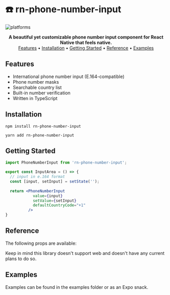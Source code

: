 # ☎️ rn-phone-number-input
![platforms](https://img.shields.io/badge/platforms-Android%20%7C%20iOS-brightgreen.svg?style=flat-square&colorB=191A17)

<div align="center">
<b>A beautiful yet customizable phone number input component for React Native that feels native.</b>
<br/>
<a href="#Features">Features</a> • <a href="#Installation">Installation</a> • <a href="#Getting Started">Getting Started</a> • <a href="#Reference">Reference</a> • <a href="https://github.com/gtomitsuka/rn-phone-number-input/">Examples</a> 
</div>

## Features
* International phone number input (E.164-compatible)
* Phone number masks
* Searchable country list
* Built-in number verification
* Written in TypeScript

## Installation
```
npm install rn-phone-number-input
```

```
yarn add rn-phone-number-input
```

## Getting Started
```jsx
import PhoneNumberInput from 'rn-phone-number-input';

export const InputArea = () => {
  // input in e.164 format
  const [input, setInput] = setState('');
  
  return <PhoneNumberInput
            value={input}
            setValue={setInput}
            defaultCountryCode="+1"
          />
}
```

## Reference

The following props are available:

Keep in mind this library doesn't support web and doesn't have any current plans to do so.

## Examples
Examples can be found in the examples folder or as an Expo snack.
